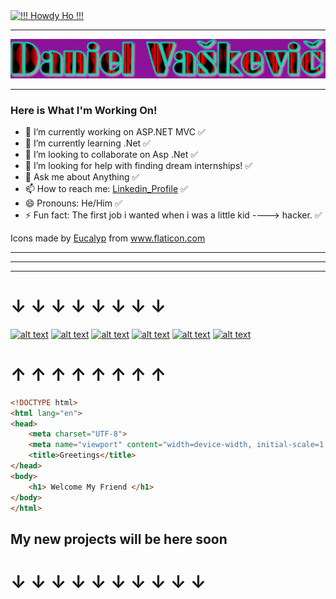 <a href="https://pronouns.vercel.app" title="">
  <img src="https://pronouns.vercel.app/!!! Howdy Ho !!!?gradient=grapefruit%20sunset" width="256" height="64" alt="!!! Howdy Ho !!!">
</a>

---
![Test](ezgDaniel.gif)

---

### Here is What I'm Working On!

- 🔭 I’m currently working on ASP.NET MVC ✅
- 🌱 I’m currently learning .Net ✅
- 👯 I’m looking to collaborate on Asp .Net ✅
- 🤔 I’m looking for help with finding dream internships! ✅
- 💬 Ask me about Anything ✅
- 📫 How to reach me: [Linkedin_Profile](https://www.linkedin.com/in/danielvaskevic) ✅
- 😄 Pronouns: He/Him ✅
- ⚡ Fun fact: The first job i wanted when i was a little kid ----> hacker. ✅

<div>Icons made by <a href="https://www.flaticon.com/authors/eucalyp" title="Eucalyp">Eucalyp</a> from <a href="https://www.flaticon.com/" title="Flaticon">www.flaticon.com</a></div>



[1.1]: http://i.imgur.com/tXSoThF.png (twitter icon with padding)
[2.1]: http://i.imgur.com/P3YfQoD.png (facebook icon with padding)
[3.1]: http://i.imgur.com/yCsTjba.png (google plus icon with padding)
[4.1]: http://i.imgur.com/YckIOms.png (tumblr icon with padding)
[5.1]: http://i.imgur.com/1AGmwO3.png (dribbble icon with padding)
[6.1]: http://i.imgur.com/0o48UoR.png (github icon with padding)

---
---
---


# &#8595; &#8595; &#8595; &#8595; &#8595; &#8595; &#8595; &#8595;
[![alt text][1.1]][1]
[![alt text][2.1]][2]
[![alt text][3.1]][3]
[![alt text][4.1]][4]
[![alt text][5.1]][5]
[![alt text][6.1]][6]
# &#8593; &#8593; &#8593; &#8593; &#8593; &#8593; &#8593; &#8593;



 [1]: https://daniel2it.github.io/Portfolio/
    [2]: https://daniel2it.github.io/Portfolio/
    [3]: https://daniel2it.github.io/Portfolio/
    [4]: https://daniel2it.github.io/Portfolio/
    [5]: https://daniel2it.github.io/Portfolio/
    [6]: https://daniel2it.github.io/Portfolio/
    
```html
<!DOCTYPE html>
<html lang="en">
<head>
	<meta charset="UTF-8">
	<meta name="viewport" content="width=device-width, initial-scale=1.0">
	<title>Greetings</title>
</head>
<body>
	<h1> Welcome My Friend </h1>
</body>
</html>
```

## My new projects will be here soon
# &#8595; &#8595; &#8595; &#8595; &#8595; &#8595; &#8595; &#8595; &#8595; &#8595;


